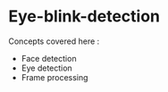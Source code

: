 # Eye-blink-detection
Concepts covered here :
<ul>
<li>Face detection</li>
<li>Eye detection</li>
<li>Frame processing</li>
</ul>


